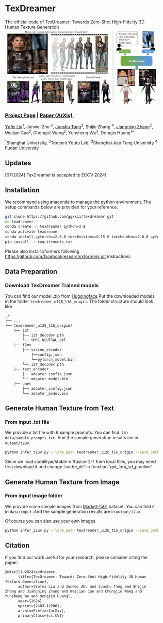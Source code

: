 # TexDreamer
The official code of TexDreamer: Towards Zero-Shot High-Fidelity 3D Human Texture Generation
<img src='doc/overview.png'/>

### [Project Page](https://ggxxii.github.io/texdreamer/) | [Paper (ArXiv)](https://arxiv.org/abs/2403.12906)


[Yufei Liu](https://ggxxii.github.io/)<sup>1</sup>,
Junwei Zhu <sup>2</sup>,
[Junshu Tang](https://junshutang.github.io/)<sup>3</sup>,
Shijie Zhang <sup>4</sup>,
[Jiangning Zhang](https://zhangzjn.github.io/)<sup>2</sup>,
Weijian Cao<sup>2</sup>,
Chengjie Wang<sup>2</sup>,
Yunsheng Wu<sup>2</sup>,
Dongjin Huang<sup>1*</sup><br>


<sup>1</sup>Shanghai University, <sup>2</sup>Tencent Youtu Lab, <sup>3</sup>Shanghai Jiao Tong University <sup>4</sup> Fudan University

## Updates
<!-- [09/2022] :fire::fire::fire:**If you are looking for a higher-quality 3D human generation method, go checkout our new work [EVA3D](https://hongfz16.github.io/projects/EVA3D.html)!**:fire::fire::fire:

[09/2022] :fire::fire::fire:**If you are looking for a higher-quality text2motion method, go checkout our new work [MotionDiffuse](https://mingyuan-zhang.github.io/projects/MotionDiffuse.html)!**:fire::fire::fire:

[07/2022] Code release for motion generation part!

[05/2022] [Paper](https://arxiv.org/abs/2205.08535) uploaded to arXiv. [![arXiv](https://img.shields.io/badge/arXiv-2205.08535-b31b1b.svg)](https://arxiv.org/abs/2205.08535)

[05/2022] Add a [Colab Demo](https://colab.research.google.com/drive/1dfaecX7xF3nP6fyXc8XBljV5QY1lc1TR?usp=sharing) for avatar generation! [![Open In Colab](https://colab.research.google.com/assets/colab-badge.svg)](https://colab.research.google.com/drive/1dfaecX7xF3nP6fyXc8XBljV5QY1lc1TR?usp=sharing)

[05/2022] Support converting the generated avatar to the **animatable FBX format**! Go checkout [how to use the FBX models](#use-generated-fbx-models). Or checkout the [instructions](./Avatar2FBX/README.md) for the conversion codes.

[05/2022] Code release for avatar generation part! -->

[07/2024] TexDreamer is accepted to ECCV 2024!



<!-- ## :star2: Pipeline
<img src='doc/pipeline.png'/>

## :star2: Method
<img src='doc/method.png'/> -->

## Installation

We recommend using anaconda to manage the python environment. The setup commands below are provided for your reference.

```bash
git clone https://github.com/ggxxii/texdreamer.git
cd texdreamer
conda create -n texdreamer python=3.8
conda activate texdreamer
conda install pytorch==2.0.0 torchvision==0.15.0 torchaudio==2.0.0 pytorch-cuda=11.7 -c pytorch -c nvidia
pip install -r requirements.txt
```
Please also install xformers following: https://github.com/facebookresearch/xformers.git instructions.


## Data Preparation

### Download TexDreamer Trained models
You can find our model .zip from [Huggingface](https://huggingface.co/ggxxii/TexDreamer)
Put the downloaded models in the folder `texdreamer_u128_t16_origin`. The folder structure should look like

```
./
├── ...
└── texdreamer_u128_t16_origin/
    ├── i2t
        ├── i2t_decoder.pth
        └── SMPL_NEUTRAL.pkl
    ├── i2uv
        ├── vision_encoder
            ├──config.json
            └──pytorch_model.bin
        └── i2t_decoder.pth
    ├── text_encoder
        ├── adapter_config.json
        └── adapter_model.bin
    ├── unet
        ├── adapter_config.json
        └── adapter_model.bin
```

## Generate Human Texture from Text

### From input .txt file

We provide a txt file with 6 sample prompts. You can find it in `data/sample_prompts.txt`. And the sample generation results are in `output/t2uv`.

```bash
python infer_t2uv.py --lora_path texdreamer_u128_t16_origin --save_path output/t2uv --test_list data/sample_prompts.txt
```
Since we load stabilityai/stable-diffusion-2-1 from local files, you may need first download it and change 'cache_dir' in function 'get_lora_sd_pipeline'.

## Generate Human Texture from Image

### From input image folder

We provide some sample images from [Market-1501](https://zheng-lab.cecs.anu.edu.au/Project/project_reid.html) dataset. You can find it in `data/input`. And the sample generation results are in `output/i2uv`. 

Of course you can also use your own images.

```bash
python infer_i2uv.py --lora_path texdreamer_u128_t16_origin --save_path output/i2uv --test_folder data/input
```


## Citation
If you find our work useful for your research, please consider citing the paper:
```
@misc{liu2024texdreamer,
      title={TexDreamer: Towards Zero-Shot High-Fidelity 3D Human Texture Generation}, 
      author={Yufei Liu and Junwei Zhu and Junshu Tang and Shijie Zhang and Jiangning Zhang and Weijian Cao and Chengjie Wang and Yunsheng Wu and Dongjin Huang},
      year={2024},
      eprint={2403.12906},
      archivePrefix={arXiv},
      primaryClass={cs.CV}}
```